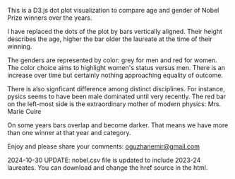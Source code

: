 This is a D3.js dot plot visualization to compare age and gender of Nobel Prize winners over the years.

I have replaced the dots of the plot by bars vertically aligned. Their height describes the age, higher the bar older the laureate at the time of their winning.

The genders are represented by color: grey for men and red for women. The color choice aims to highlight women's status versus men. There is an increase over time but certainly nothing approaching equality of outcome.

There is also signficant difference among distinct disciplines. For instance, pysics seems to have been male dominated until very recently. The red bar on the left-most side is the extraordinary mother of modern physics: Mrs. Marie Cuire

On some years bars overlap and become darker. That means we have more than one winner at that year and category.

Enjoy and please share your comments: oguzhanemir@gmail.com

2024-10-30 UPDATE:
nobel.csv file is updated to include 2023-24 laureates. You can download and change the href source in the html.

